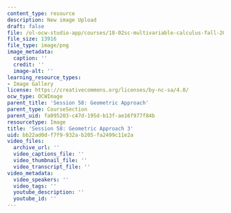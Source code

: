 ```yaml
---
content_type: resource
description: New image Upload
draft: false
file: /ol-ocw-studio-app/courses/18-02sc-multivariable-calculus-fall-2010/bb22ad0df7f9932ab205fa2499c11e2a_MIT18_02SC_L19Brds_15.png
file_size: 13916
file_type: image/png
image_metadata:
  caption: ''
  credit: ''
  image-alt: ''
learning_resource_types:
- Image Gallery
license: https://creativecommons.org/licenses/by-nc-sa/4.0/
ocw_type: OCWImage
parent_title: 'Session 58: Geometric Approach'
parent_type: CourseSection
parent_uid: fa095203-c47d-195d-b13f-ae16f977f84b
resourcetype: Image
title: 'Session 58: Geometric Approach 3'
uid: bb22ad0d-f7f9-932a-b205-fa2499c11e2a
video_files:
  archive_url: ''
  video_captions_file: ''
  video_thumbnail_file: ''
  video_transcript_file: ''
video_metadata:
  video_speakers: ''
  video_tags: ''
  youtube_description: ''
  youtube_id: ''
---
```

